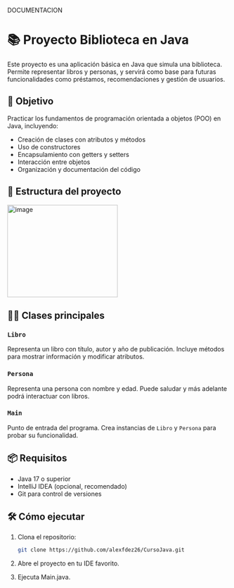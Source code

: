 DOCUMENTACION

# 📚 Proyecto Biblioteca en Java

Este proyecto es una aplicación básica en Java que simula una biblioteca. Permite representar libros y personas, y servirá como base para futuras funcionalidades como préstamos, recomendaciones y gestión de usuarios.

## 🚀 Objetivo

Practicar los fundamentos de programación orientada a objetos (POO) en Java, incluyendo:

- Creación de clases con atributos y métodos
- Uso de constructores
- Encapsulamiento con getters y setters
- Interacción entre objetos
- Organización y documentación del código

## 🧱 Estructura del proyecto
<img width="251" height="210" alt="image" src="https://github.com/user-attachments/assets/7b2a650c-8708-40ff-87ab-136048d0fd1c" />


## 🧑‍💻 Clases principales

### `Libro`
Representa un libro con título, autor y año de publicación. Incluye métodos para mostrar información y modificar atributos.

### `Persona`
Representa una persona con nombre y edad. Puede saludar y más adelante podrá interactuar con libros.

### `Main`
Punto de entrada del programa. Crea instancias de `Libro` y `Persona` para probar su funcionalidad.

## 📦 Requisitos

- Java 17 o superior
- IntelliJ IDEA (opcional, recomendado)
- Git para control de versiones

## 🛠️ Cómo ejecutar

1. Clona el repositorio:
   ```bash
   git clone https://github.com/alexfdez26/CursoJava.git

2. Abre el proyecto en tu IDE favorito.

3. Ejecuta Main.java.
